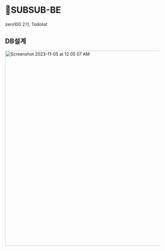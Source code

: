 # SUBSUB-BE
zero100 2기, Todolist

## DB설계
<img width="635" alt="Screenshot 2023-11-05 at 12 05 07 AM" src="https://github.com/Leets-Official/SUBSUB-BE/assets/136783693/5b1af89e-f902-4f1a-a739-9b2ee41cb745">
